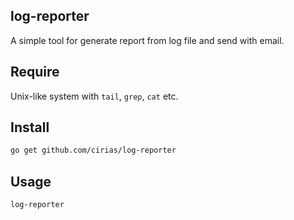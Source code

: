 log-reporter
----

A simple tool for generate report from log file and send with email.

## Require

Unix-like system with `tail`, `grep`, `cat` etc.

## Install

```bash
go get github.com/cirias/log-reporter
```

## Usage

```bash
log-reporter
```
